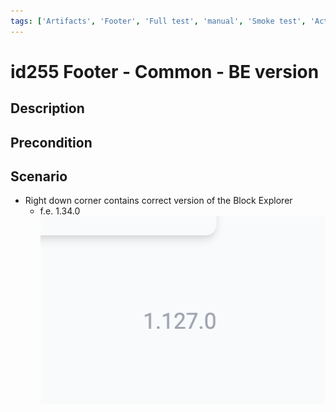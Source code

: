 ```yaml
---
tags: ['Artifacts', 'Footer', 'Full test', 'manual', 'Smoke test', 'Active']
---
```


# id255 Footer - Common - BE version

## Description


## Precondition


## Scenario
- Right down corner contains correct version of the Block Explorer
    - f.e. 1.34.0
      ![Screenshot](../../../../static/img/screenshots/common/Foot/id255_1.png)
